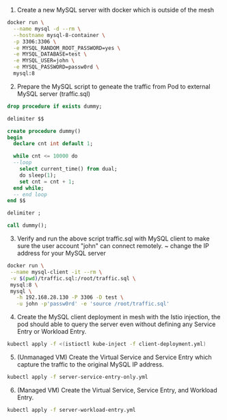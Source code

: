 1. Create a new MySQL server with docker which is outside of the mesh
```bash
docker run \
  --name mysql -d --rm \
  --hostname mysql-8-container \
  -p 3306:3306 \
  -e MYSQL_RANDOM_ROOT_PASSWORD=yes \
  -e MYSQL_DATABASE=test \
  -e MYSQL_USER=john \
  -e MYSQL_PASSWORD=passw0rd \
  mysql:8
```

2. Prepare the MySQL script to geneate the traffic from Pod to external MySQL server (traffic.sql)
```sql
drop procedure if exists dummy;

delimiter $$

create procedure dummy()
begin
  declare cnt int default 1;

  while cnt <= 10000 do
  --loop
    select current_time() from dual;
    do sleep(1);
    set cnt = cnt + 1;
  end while;
  -- end loop
end $$

delimiter ;

call dummy();
```

3. Verify and run the above script traffic.sql with MySQL client to make sure the user account "john" can connect remotely.
   ~ change the IP address for your MySQL server
```bash
docker run \
 --name mysql-client -it --rm \
 -v $(pwd)/traffic.sql:/root/traffic.sql \
 mysql:8 \
 mysql \
   -h 192.168.28.130 -P 3306 -D test \
   -u john -p'passw0rd' -e 'source /root/traffic.sql'
```

4. Create the MySQL client deployment in mesh with the Istio injection, 
the pod should able to query the server even without defining any Service Entry or Workload Entry.
```bash
kubectl apply -f <(istioctl kube-inject -f client-deployment.yml)
```

5. (Unmanaged VM) Create the Virtual Service and Service Entry which capture the traffic to the original MySQL IP address.
```bash
kubectl apply -f server-service-entry-only.yml
```

6. (Managed VM) Create the Virtual Service, Service Entry, and Workload Entry.
```bash
kubectl apply -f server-workload-entry.yml
```

